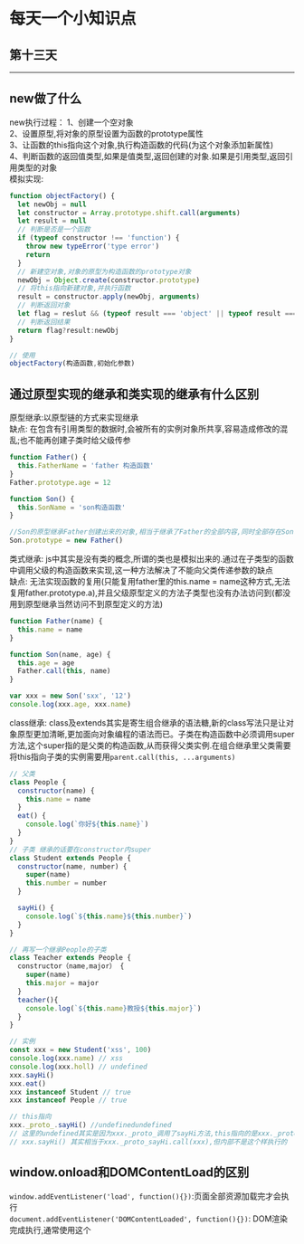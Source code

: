 # 每天一个小知识点
## 第十三天 
---
## new做了什么 
new执行过程：
1、创建一个空对象  
2、设置原型,将对象的原型设置为函数的prototype属性  
3、让函数的this指向这个对象,执行构造函数的代码(为这个对象添加新属性)  
4、判断函数的返回值类型,如果是值类型,返回创建的对象.如果是引用类型,返回引用类型的对象  
模拟实现:  
```js
function objectFactory() {
  let newObj = null
  let constructor = Array.prototype.shift.call(arguments)
  let result = null
  // 判断是否是一个函数
  if (typeof constructor !== 'function') {
    throw new typeError('type error')
    return
  }
  // 新建空对象,对象的原型为构造函数的prototype对象
  newObj = Object.create(constructor.prototype)
  // 将this指向新建对象,并执行函数
  result = constructor.apply(newObj, arguments)
  // 判断返回对象
  let flag = reslut && (typeof result === 'object' || typeof result === 'function')
  // 判断返回结果
  return flag?result:newObj
}

// 使用
objectFactory(构造函数,初始化参数)
```
## 通过原型实现的继承和类实现的继承有什么区别
原型继承:以原型链的方式来实现继承  
缺点: 在包含有引用类型的数据时,会被所有的实例对象所共享,容易造成修改的混乱;也不能再创建子类时给父级传参  
```js
function Father() {
  this.FatherName = 'father 构造函数'
}
Father.prototype.age = 12

function Son() {
  this.SonName = 'son构造函数'
}

//Son的原型继承Father创建出来的对象,相当于继承了Father的全部内容,同时全部存在Son._proto_属性里
Son.prototype = new Father()
```
类式继承: js中其实是没有类的概念,所谓的类也是模拟出来的.通过在子类型的函数中调用父级的构造函数来实现,这一种方法解决了不能向父类传递参数的缺点  
缺点: 无法实现函数的复用(只能复用father里的this.name = name这种方式,无法复用father.prototype.a),并且父级原型定义的方法子类型也没有办法访问到(都没用到原型继承当然访问不到原型定义的方法)  
```js
function Father(name) {
  this.name = name
}

function Son(name, age) {
  this.age = age
  Father.call(this, name)
}

var xxx = new Son('sxx', '12')
console.log(xxx.age, xxx.name)
```
class继承: class及extends其实是寄生组合继承的语法糖,新的class写法只是让对象原型更加清晰,更加面向对象编程的语法而已。子类在构造函数中必须调用super方法,这个super指的是父类的构造函数,从而获得父类实例.在组合继承里父类需要将this指向子类的实例需要用`parent.call(this, ...arguments)`
```js
// 父类
class People {
  constructor(name) {
    this.name = name
  }
  eat() {
    console.log(`你好${this.name}`)
  }
}
// 子类 继承的话要在constructor内super
class Student extends People {
  constructor(name, number) {
    super(name)
    this.number = number
  }

  sayHi() {
    console.log(`${this.name}${this.number}`)
  }
}

// 再写一个继承People的子类
class Teacher extends People {
  constructor（name,major） {
    super(name)
    this.major = major
  }
  teacher(){
    console.log(`${this.name}教授${this.major}`)
  }
}

// 实例
const xxx = new Student('xss', 100)
console.log(xxx.name) // xss
console.log(xxx.holl) // undefined
xxx.sayHi()
xxx.eat()
xxx instanceof Student // true
xxx instanceof People // true

// this指向
xxx._proto_.sayHi() //undefinedundefined
// 这里的undefined其实是因为xxx._proto_调用了sayHi方法,this指向的是xxx._proto_
// xxx.sayHi() 其实相当于xxx._proto_sayHi.call(xxx),但内部不是这个样执行的
```
## window.onload和DOMContentLoad的区别
`window.addEventListener('load', function(){})`:页面全部资源加载完才会执行  
`document.addEventListener('DOMContentLoaded', function(){})`: DOM渲染完成执行,通常使用这个